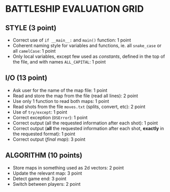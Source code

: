 # BATTLESHIP EVALUATION GRID

## STYLE (3 point)

* Correct use of `if __main__:` and `main()` function: 1 point
* Coherent naming style for variables and functions, ie. all `snake_case` or all `camelCase`: 1 point
* Only local variables, except few used as *constants*, defined in the top of the file, and with names `ALL_CAPITAL`: 1 point

## I/O  (13 point)

* Ask user for the name of the map file: 1 point
* Read and store the map from the file (read all lines): 2 point
* Use only 1 function to read both maps: 1 point
* Read shots from the file `moves.txt` (splits, convert, etc): 2 point
* Use of `try/except`: 1 point
* Correct exception (`OSError`): 1 point
* Correct output (all the requested information after each shot): 1 point
* Correct output (**all** the requested information after each shot, **exactly** in the requested format): 1 point
* Correct output (*final map*): 3 point

## ALGORITHM (10 points)

* Store maps in something used as 2d vectors: 2 point
* Update the relevant map: 3 point
* Detect game end: 3 point
* Switch between players: 2 point
